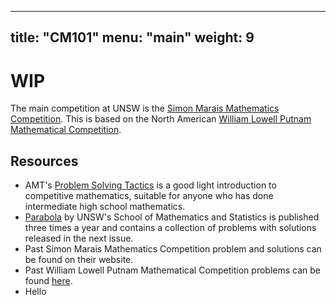 
---
title: "CM101"
menu: "main"
weight: 9
---

# WIP
The main competition at UNSW is the [Simon Marais Mathematics Competition](https://www.simonmarais.org/). This is based on the North American [William Lowell Putnam Mathematical Competition](https://www.maa.org/math-competitions/putnam-competition).

## Resources
- AMT's [Problem Solving Tactics](https://shop.amt.edu.au/collections/advanced-problem-solving/products/pst) is a good light introduction to competitive mathematics, suitable for anyone who has done intermediate high school mathematics.
- [Parabola](https://www.parabola.unsw.edu.au/) by UNSW's School of Mathematics and Statistics is published three times a year and contains a collection of problems with solutions released in the next issue.
- Past Simon Marais Mathematics Competition problem and solutions can be found on their website.
- Past William Lowell Putnam Mathematical Competition problems can be found [here](https://kskedlaya.org/putnam-archive/).
- Hello
